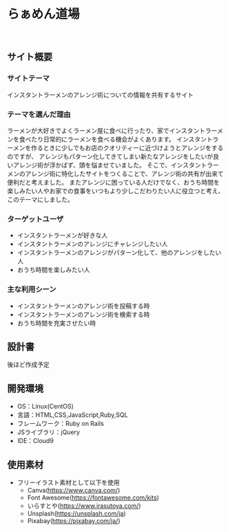 # らぁめん道場
​
## サイト概要
### サイトテーマ
インスタントラーメンのアレンジ術についての情報を共有するサイト
​
### テーマを選んだ理由
ラーメンが大好きでよくラーメン屋に食べに行ったり、家でインスタントラーメンを食べたり日常的にラーメンを食べる機会がよくあります。
インスタントラーメンを作るときに少しでもお店のクオリティーに近づけようとアレンジをするのですが、
アレンジもパターン化してきてしまい新たなアレンジをしたいが良いアレンジ術が浮かばず、頭を悩ませていました。
そこで、インスタントラーメンのアレンジ術に特化したサイトをつくることで、アレンジ術の共有が出来て便利だと考えました。
またアレンジに困っている人だけでなく、おうち時間を楽しみたい人やお家での食事をいつもより少しこだわりたい人に役立つと考え、このテーマにしました。
​
### ターゲットユーザ
- インスタントラーメンが好きな人
- インスタントラーメンのアレンジにチャレンジしたい人
- インスタントラーメンのアレンジがパターン化して、他のアレンジをしたい人
- おうち時間を楽しみたい人
​
### 主な利用シーン
- インスタントラーメンのアレンジ術を投稿する時
- インスタントラーメンのアレンジ術を検索する時
- おうち時間を充実させたい時
​
## 設計書
後ほど作成予定
​
## 開発環境
- OS：Linux(CentOS)
- 言語：HTML,CSS,JavaScript,Ruby,SQL
- フレームワーク：Ruby on Rails
- JSライブラリ：jQuery
- IDE：Cloud9
​
## 使用素材
- フリーイラスト素材として以下を使用
  - Canva(https://www.canva.com/)
  - Font Awesome(https://fontawesome.com/kits)
  - いらすとや(https://www.irasutoya.com/)
  - Unsplash(https://unsplash.com/ja)
  - Pixabay(https://pixabay.com/ja/)